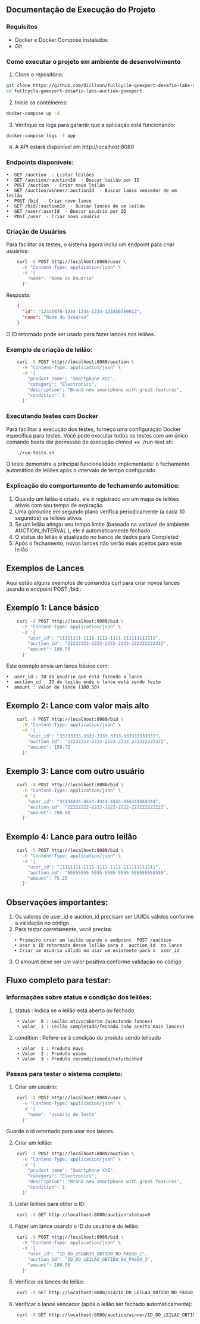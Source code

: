 ## Documentação de Execução do Projeto
    
### Requisitos
    
- Docker e Docker Compose instalados
- Git
    
### Como executar o projeto em ambiente de desenvolvimento
    
1. Clone o repositório:
  ```bash
  git clone https://github.com/diillson/fullcycle-goexpert-desafio-labs-auction-goexpert.git
  cd fullcycle-goexpert-desafio-labs-auction-goexpert
```
2. Inicie os contêineres:
```bash
docker-compose up -d
```

3. Verifique os logs para garantir que a aplicação está funcionando:
```bash
docker-compose logs -f app
```

4. A API estará disponível em http://localhost:8080

### Endpoints disponíveis:
```text
•  GET /auction  - Listar leilões
•  GET /auction/:auctionId  - Buscar leilão por ID
•  POST /auction  - Criar novo leilão
•  GET /auction/winner/:auctionId  - Buscar lance vencedor de um leilão
•  POST /bid  - Criar novo lance
•  GET /bid/:auctionId  - Buscar lances de um leilão
•  GET /user/:userId  - Buscar usuário por ID
•  POST /user  - Criar novo usuário
```

### Criação de Usuários

Para facilitar os testes, o sistema agora inclui um endpoint para criar usuários:
```bash
    curl -X POST http://localhost:8080/user \
      -H "Content-Type: application/json" \
      -d '{
        "name": "Nome do Usuário"
      }'
```

Resposta:
```json
    {
      "id": "12345678-1234-1234-1234-123456789012",
      "name": "Nome do Usuário"
    }
```

O ID retornado pode ser usado para fazer lances nos leilões.

### Exemplo de criação de leilão:
```bash
    curl -X POST http://localhost:8080/auction \
      -H "Content-Type: application/json" \
      -d '{
        "product_name": "Smartphone XYZ",
        "category": "Electronics",
        "description": "Brand new smartphone with great features",
        "condition": 1
      }'
```

### Executando testes com Docker
    
Para facilitar a execução dos testes, forneço uma configuração Docker específica para testes. 
Você pode executar todos os testes com um único comando basta dar permissào de execução chmod +x ./run-test.sh:
    
```bash
    ./run-tests.sh
```

O teste demonstra a principal funcionalidade implementada: o fechamento automático de leilões
após o intervalo de tempo configurado.

### Explicação do comportamento de fechamento automático:

1. Quando um leilão é criado, ele é registrado em um mapa de leilões ativos com seu tempo de expiração
2. Uma goroutine em segundo plano verifica periodicamente (a cada 10 segundos) os leilões ativos
3. Se um leilão atingiu seu tempo limite (baseado na variável de ambiente  AUCTION_INTERVAL ), ele é automaticamente fechado
4. O status do leilão é atualizado no banco de dados para  Completed
5. Após o fechamento, novos lances não serão mais aceitos para esse leilão

## Exemplos de Lances

Aqui estão alguns exemplos de comandos  curl  para criar novos lances usando o endpoint  POST /bid :

## Exemplo 1: Lance básico
```bash
    curl -X POST http://localhost:8080/bid \
      -H "Content-Type: application/json" \
      -d '{
        "user_id": "11111111-1111-1111-1111-111111111111",
        "auction_id": "22222222-2222-2222-2222-222222222222",
        "amount": 100.50
      }'
```

Este exemplo envia um lance básico com:
```text
•  user_id : ID do usuário que está fazendo o lance
•  auction_id : ID do leilão onde o lance está sendo feito
•  amount : Valor do lance (100.50)
```

## Exemplo 2: Lance com valor mais alto
```bash
    curl -X POST http://localhost:8080/bid \
      -H "Content-Type: application/json" \
      -d '{
        "user_id": "33333333-3333-3333-3333-333333333333",
        "auction_id": "22222222-2222-2222-2222-222222222222",
        "amount": 150.75
      }'
```

## Exemplo 3: Lance com outro usuário
```bash
    curl -X POST http://localhost:8080/bid \
      -H "Content-Type: application/json" \
      -d '{
        "user_id": "44444444-4444-4444-4444-444444444444",
        "auction_id": "22222222-2222-2222-2222-222222222222",
        "amount": 200.00
      }'
```

## Exemplo 4: Lance para outro leilão
```bash
    curl -X POST http://localhost:8080/bid \
      -H "Content-Type: application/json" \
      -d '{
        "user_id": "11111111-1111-1111-1111-111111111111",
        "auction_id": "55555555-5555-5555-5555-555555555555",
        "amount": 75.25
      }'
```

## Observações importantes:

1. Os valores de  user_id  e  auction_id  precisam ser UUIDs válidos conforme a validação no código
2. Para testar corretamente, você precisa:
```text
   • Primeiro criar um leilão usando o endpoint  POST /auction
   • Usar o ID retornado desse leilão para o  auction_id  no lance
   • Criar um usuário válido ou usar um existente para o  user_id
```

3. O  amount  deve ser um valor positivo conforme validação no código

## Fluxo completo para testar:

### Informações sobre status e condição dos leilões:

1.  status : Indica se o leilão está aberto ou fechado
```text
    • Valor  0 : Leilão ativo/aberto (aceitando lances)
    • Valor  1 : Leilão completado/fechado (não aceita mais lances)
```
2.  condition : Refere-se à condição do produto sendo leiloado
```text
    • Valor  1 : Produto novo
    • Valor  2 : Produto usado
    • Valor  3 : Produto recondicionado/refurbished
```

### Passos para testar o sistema completo:

1. Criar um usuário:
```bash
    curl -X POST http://localhost:8080/user \
      -H "Content-Type: application/json" \
      -d '{
        "name": "Usuário de Teste"
      }'
```

Guarde o  id  retornado para usar nos lances.

2. Criar um leilão:
```bash
    curl -X POST http://localhost:8080/auction \
      -H "Content-Type: application/json" \
      -d '{
        "product_name": "Smartphone XYZ",
        "category": "Electronics",
        "description": "Brand new smartphone with great features",
        "condition": 1
      }'
```


3. Listar leilões para obter o ID:
```bash
    curl -X GET http://localhost:8080/auction?status=0
```

4. Fazer um lance usando o ID do usuário e do leilão:
```bash
    curl -X POST http://localhost:8080/bid \
      -H "Content-Type: application/json" \
      -d '{
        "user_id": "ID_DO_USUARIO_OBTIDO_NO_PASSO_1",
        "auction_id": "ID_DO_LEILAO_OBTIDO_NO_PASSO_3",
        "amount": 100.50
      }'
```

5. Verificar os lances do leilão:
```bash
    curl -X GET http://localhost:8080/bid/ID_DO_LEILAO_OBTIDO_NO_PASSO_3
```

6. Verificar o lance vencedor (após o leilão ser fechado automaticamente):
```bash
    curl -X GET http://localhost:8080/auction/winner/ID_DO_LEILAO_OBTIDO_NO_PASSO_3
```
